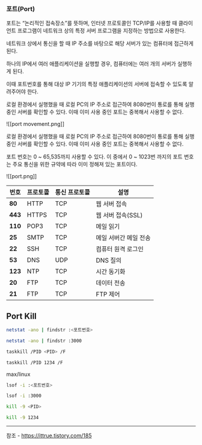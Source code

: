 ### **포트(Port)**

포트는 “논리적인 접속장소”를 뜻하며, 인터넷 프로토콜인 TCP/IP를 사용할 때 클라이언트 프로그램이 네트워크 상의 특정 서버 프로그램을 지정하는 방법으로 사용한다.

네트워크 상에서 통신을 할 때 IP 주소를 바탕으로 해당 서버가 있는 컴퓨터에 접근하게 된다.

하나의 IP에서 여러 애플리케이션을 실행할 경우, 컴퓨터에는 여러 개의 서버가 실행하게 된다.

이때 포트번호를 통해 대상 IP 기기의 특정 애플리케이션의 서버에 접속할 수 있도록 알려주어야 한다.

로컬 환경에서 실행했을 때 로컬 PC의 IP 주소로 접근하여 8080번이 통로를 통해 실행 중인 서버를 확인할 수 있다. 이때 이미 사용 중인 포트는 중복해서 사용할 수 없다.


![[port movement.png]]

로컬 환경에서 실행했을 때 로컬 PC의 IP 주소로 접근하여 8080번이 통로를 통해 실행 중인 서버를 확인할 수 있다. 이때 이미 사용 중인 포트는 중복해서 사용할 수 없다.




포트 번호는 0 ~ 65,535까지 사용할 수 있다. 이 중에서 0 ~ 1023번 까지의 포트 번호는 주요 통신을 위한 규약에 따라 이미 정해져 있는 포트이다.


![[port.png]]

| **번호** | **프로토콜** | **통신 프로토콜** | **설명**              |             
| -------- | ------------ | ----------------- | --------------------- | 
| **80**   | HTTP         | TCP               | 웹 서버 접속          |             
| **443**  | HTTPS        | TCP               | 웹 서버 접속(SSL)     |             
| **110**  | POP3         | TCP               | 메일 읽기             |             
| **25**   | SMTP         | TCP               | 메일 서버간 메일 전송 |             
| **22**   | SSH          | TCP               | 컴퓨터 원격 로그인    |             
| **53**   | DNS          | UDP               | DNS 질의              |             
| **123**  |NTP           | TCP               | 시간 동기화 |
| **20**   | FTP          | TCP               | 데이터 전송           |             
| **21**   | FTP          | TCP               | FTP 제어              |             





## Port Kill




```bash
netstat -ano | findstr :<포트번호>
```


```bash
netstat -ano | findstr :3000
```


```bash
taskkill /PID <PID> /F
```


```bash
taskkill /PID 1234 /F
```


max/linux

```bash
lsof -i :<포트번호>
```

```bash
lsof -i :3000

```


```bash
kill -9 <PID>

```


```bash
kill -9 1234

```






---
참조 - https://ittrue.tistory.com/185